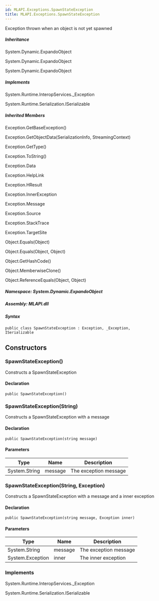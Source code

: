 ```yaml
---  
id: MLAPI.Exceptions.SpawnStateException  
title: MLAPI.Exceptions.SpawnStateException
---
```


<div class="markdown level0 summary">

Exception thrown when an object is not yet spawned

</div>

<div class="markdown level0 conceptual">

</div>

<div class="inheritance">

##### Inheritance

<div class="level0">

System.Dynamic.ExpandoObject

</div>

<div class="level1">

System.Dynamic.ExpandoObject

</div>

<div class="level2">

System.Dynamic.ExpandoObject

</div>

</div>

<div classs="implements">

##### Implements

<div>

System.Runtime.InteropServices.\_Exception

</div>

<div>

System.Runtime.Serialization.ISerializable

</div>

</div>

<div class="inheritedMembers">

##### Inherited Members

<div>

Exception.GetBaseException()

</div>

<div>

Exception.GetObjectData(SerializationInfo, StreamingContext)

</div>

<div>

Exception.GetType()

</div>

<div>

Exception.ToString()

</div>

<div>

Exception.Data

</div>

<div>

Exception.HelpLink

</div>

<div>

Exception.HResult

</div>

<div>

Exception.InnerException

</div>

<div>

Exception.Message

</div>

<div>

Exception.Source

</div>

<div>

Exception.StackTrace

</div>

<div>

Exception.TargetSite

</div>

<div>

Object.Equals(Object)

</div>

<div>

Object.Equals(Object, Object)

</div>

<div>

Object.GetHashCode()

</div>

<div>

Object.MemberwiseClone()

</div>

<div>

Object.ReferenceEquals(Object, Object)

</div>

</div>

##### **Namespace**: System.Dynamic.ExpandoObject

##### **Assembly**: MLAPI.dll

##### Syntax

    public class SpawnStateException : Exception, _Exception, ISerializable

## Constructors 

### SpawnStateException()

<div class="markdown level1 summary">

Constructs a SpawnStateException

</div>

<div class="markdown level1 conceptual">

</div>

#### Declaration

    public SpawnStateException()

### SpawnStateException(String)

<div class="markdown level1 summary">

Constructs a SpawnStateException with a message

</div>

<div class="markdown level1 conceptual">

</div>

#### Declaration

    public SpawnStateException(string message)

#### Parameters

| Type          | Name    | Description           |
|---------------|---------|-----------------------|
| System.String | message | The exception message |

### SpawnStateException(String, Exception)

<div class="markdown level1 summary">

Constructs a SpawnStateException with a message and a inner exception

</div>

<div class="markdown level1 conceptual">

</div>

#### Declaration

    public SpawnStateException(string message, Exception inner)

#### Parameters

| Type             | Name    | Description           |
|------------------|---------|-----------------------|
| System.String    | message | The exception message |
| System.Exception | inner   | The inner exception   |

### Implements

<div>

System.Runtime.InteropServices.\_Exception

</div>

<div>

System.Runtime.Serialization.ISerializable

</div>
